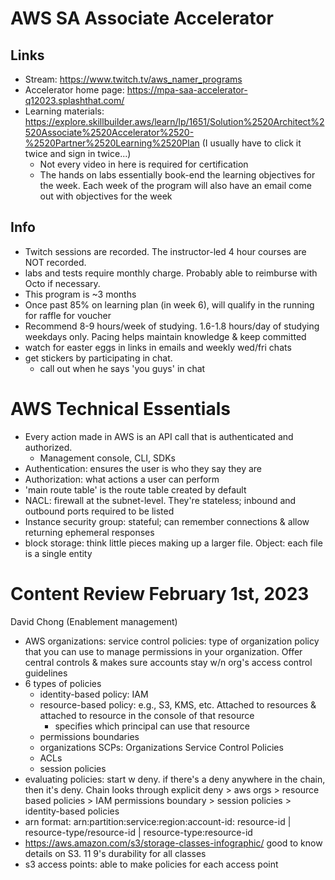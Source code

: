# AWS SA Associate Accelerator
## Links 
- Stream: https://www.twitch.tv/aws_namer_programs 
- Accelerator home page: https://mpa-saa-accelerator-q12023.splashthat.com/
- Learning materials: https://explore.skillbuilder.aws/learn/lp/1651/Solution%2520Architect%2520Associate%2520Accelerator%2520-%2520Partner%2520Learning%2520Plan (I usually have to click it twice and sign in twice...) 
    - Not every video in here is required for certification 
    - The hands on labs essentially book-end the learning objectives for the week. Each week of the program will also have an email come out with objectives for the week 


## Info
- Twitch sessions are recorded. The instructor-led 4 hour courses are NOT recorded. 
- labs and tests require monthly charge. Probably able to reimburse with Octo if necessary. 
- This program is ~3 months
- Once past 85% on learning plan (in week 6), will qualify in the running for raffle for voucher
- Recommend 8-9 hours/week of studying. 1.6-1.8 hours/day of studying weekdays only. Pacing helps maintain knowledge & keep committed 
- watch for easter eggs in links in emails and weekly wed/fri chats 
- get stickers by participating in chat. 
    - call out when he says 'you guys' in chat 

# AWS Technical Essentials
- Every action made in AWS is an API call that is authenticated and authorized. 
    - Management console, CLI, SDKs
- Authentication: ensures the user is who they say they are
- Authorization: what actions a user can perform
- 'main route table' is the route table created by default 
- NACL: firewall at the subnet-level. They're stateless; inbound and outbound ports required to be listed 
- Instance security group: stateful; can remember connections & allow returning ephemeral responses 
- block storage: think little pieces making up a larger file. Object: each file is a single entity 

# Content Review February 1st, 2023
David Chong (Enablement management)
- AWS organizations: service control policies: type of organization policy that you can use to manage permissions in your organization. Offer central controls & makes sure accounts stay w/n org's access control guidelines 
- 6 types of policies
    - identity-based policy: IAM
    - resource-based policy: e.g., S3, KMS, etc. Attached to resources & attached to resource in the console of that resource
        - specifies which principal can use that resource
    - permissions boundaries
    - organizations SCPs: Organizations Service Control Policies
    - ACLs
    - session policies 
- evaluating policies: start w deny. if there's a deny anywhere in the chain, then it's deny. Chain looks through explicit deny > aws orgs > resource based policies > IAM permissions boundary > session policies > identity-based policies
- arn format: arn:partition:service:region:account-id: resource-id | resource-type/resource-id | resource-type:resource-id
- https://aws.amazon.com/s3/storage-classes-infographic/ good to know details on S3. 11 9's durability for all classes 
- s3 access points: able to make policies for each access point